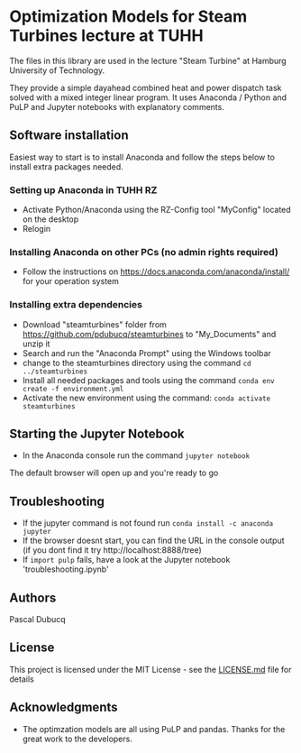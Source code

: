 # Optimization Models for Steam Turbines lecture at TUHH

The files in this library are used in the lecture "Steam Turbine" at Hamburg University of Technology.

They provide a simple dayahead combined heat and power dispatch task solved with a mixed integer linear
program. It uses Anaconda / Python and PuLP and Jupyter notebooks with explanatory comments.

## Software installation

Easiest way to start is to install Anaconda and follow the steps below to install extra packages needed.

### Setting up Anaconda in TUHH RZ

- Activate Python/Anaconda using the RZ-Config tool "MyConfig" located on the desktop
- Relogin

### Installing Anaconda on other PCs (no admin rights required)

- Follow the instructions on https://docs.anaconda.com/anaconda/install/ for your
operation system

### Installing extra dependencies

- Download "steamturbines" folder from
https://github.com/pdubucq/steamturbines to "My_Documents" and unzip it
- Search and run the "Anaconda Prompt" using the Windows toolbar
- change to the steamturbines directory using the command `cd ../steamturbines`
- Install all needed packages and tools using the command `conda env create -f environment.yml`
- Activate the new environment using the command: `conda activate steamturbines`

## Starting the Jupyter Notebook

- In the Anaconda console run the command `jupyter notebook`

The default browser will open up and you're ready to go

## Troubleshooting

- If the jupyter command is not found run `conda install -c anaconda jupyter` 
- If the browser doesnt start, you can find the URL in the console output (if you dont find it try http://localhost:8888/tree)
- If `import pulp` fails, have a look at the Jupyter notebook 'troubleshooting.ipynb'


## Authors

Pascal Dubucq

## License

This project is licensed under the MIT License - see the [LICENSE.md](LICENSE.md) file for details

## Acknowledgments

* The optimzation models are all using PuLP and pandas. Thanks for the great work to the developers.
